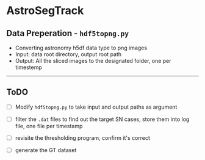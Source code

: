 # AstroSegTrack

## Data Preperation - `hdf5topng.py`
- Converting astronomy h5df data type to png images
- Input: data root directory, output root path
- Output: All the sliced images to the designated folder, one per timestemp



---
## ToDO
- [ ] Modify `hdf5topng.py` to take input and output paths as argument
- [ ] filter the `.dat` files to find out the target SN cases, store them into log file, one file per timestamp
- [ ] revisite the thresholding program, confirm it's correct
- [ ] generate the GT dataset  

